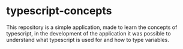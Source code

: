 # typescript-concepts

This repository is a simple application, made to learn the concepts of typescript, in the development of the application it was possible to understand what typescript is used for and how to type variables.
